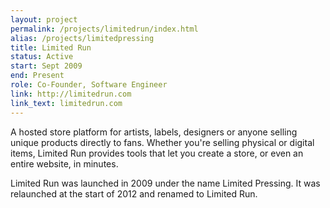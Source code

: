 ```yaml
---
layout: project
permalink: /projects/limitedrun/index.html
alias: /projects/limitedpressing
title: Limited Run
status: Active
start: Sept 2009
end: Present
role: Co-Founder, Software Engineer
link: http://limitedrun.com
link_text: limitedrun.com
---
```


A hosted store platform for artists, labels, designers or anyone selling
unique products directly to fans. Whether you're selling physical or digital
items, Limited Run provides tools that let you create a store, or even an
entire website, in minutes.

Limited Run was launched in 2009 under the name Limited Pressing. It was
relaunched at the start of 2012 and renamed to Limited Run.
